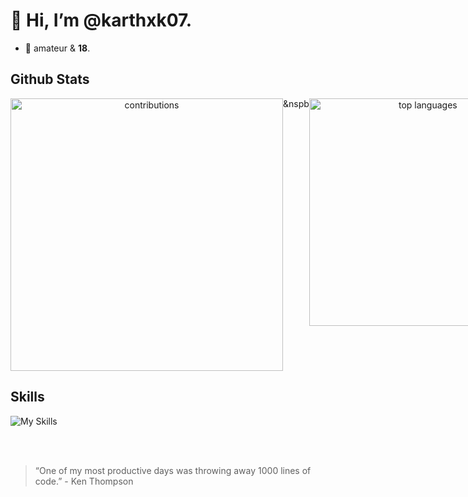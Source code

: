 # 👋 Hi, I’m @karthxk07.<br/>
 - 👀 amateur & **18**.

## Github Stats
<div style="display:flex" align="center">
<img alt="contributions" width="436px"  src="https://github-readme-stats.vercel.app/api?username=yvs2701&count_private=true&show_icons=true&theme=dracula"></img>&nspb
<img alt="top languages" width="364px" src="https://github-readme-stats.vercel.app/api/top-langs/?username=yvs2701&hide=html&langs_count=6&layout=compact&theme=dracula"></img>

</div>

## Skills

![My Skills](https://skillicons.dev/icons?i=js,html,css,react,python,java)


<br/><br/>

> “One of my most productive days was throwing away 1000 lines of code.” - Ken Thompson

<!---
karthxk07/karthxk07 is a ✨ special ✨ repository because its `README.md` (this file) appears on your GitHub profile.
You can click the Preview link to take a look at your changes.
--->
